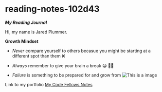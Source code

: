 # reading-notes-102d43
***My Reading Journal***

Hi, my name is Jared Plummer.

**Growth Mindset**

- *Never* compare yourself to others becasue you might be starting at a different spot than them :x:

- *Always* remember to give your brain a break :grinning: :face_with_spiral_eyes:

- *Failure* is something to be prepared for and grow from ![This is a image](https://cdn.shopify.com/s/files/1/1061/1924/products/Smiling_Face_Emoji_large.png?v=15716)


Link to my portfolio [My Code Fellows Notes](https://github.com/JaredPlummer5)

